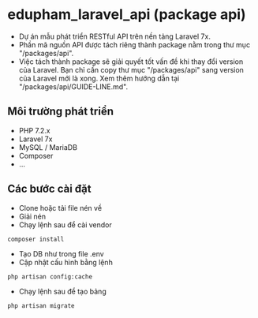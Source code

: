 # edupham_laravel_api (package api)
- Dự án mẫu phát triển RESTful API trên nền tảng Laravel 7x.
- Phần mã nguồn API được tách riêng thành package nằm trong thư mục "/packages/api".
- Việc tách thành package sẽ giải quyết tốt vấn đề khi thay đổi version của Laravel. Bạn chỉ cần copy thư mục "/packages/api" sang version của Laravel mới là xong. Xem thêm hướng dẫn tại "/packages/api/GUIDE-LINE.md".

## Môi trường phát triển
- PHP 7.2.x
- Laravel 7x
- MySQL / MariaDB  
- Composer
- ...
## Các bước cài đặt
- Clone hoặc tải file nén về
- Giải nén
- Chạy lệnh sau để cài vendor
```
composer install
```
- Tạo DB như trong file .env
- Cập nhật cấu hình bằng lệnh
```
php artisan config:cache
```
- Chạy lệnh sau để tạo bảng
```
php artisan migrate
```


